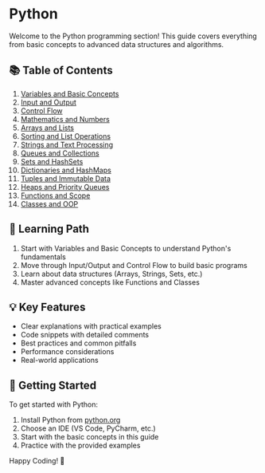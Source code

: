 # Python

Welcome to the Python programming section! This guide covers everything from basic concepts to advanced data structures and algorithms.

## 📚 Table of Contents

1. [Variables and Basic Concepts](../../programming-languages/python/variables.md)
2. [Input and Output](../../programming-languages/python/input.md)
3. [Control Flow](../../programming-languages/python/if-for-while.md)
4. [Mathematics and Numbers](../../programming-languages/python/math.md)
5. [Arrays and Lists](../../programming-languages/python/arrays.md)
6. [Sorting and List Operations](../../programming-languages/python/sorting.md)
7. [Strings and Text Processing](../../programming-languages/python/strings.md)
8. [Queues and Collections](../../programming-languages/python/queue.md)
9. [Sets and HashSets](../../programming-languages/python/hashset.md)
10. [Dictionaries and HashMaps](../../programming-languages/python/hashmap.md)
11. [Tuples and Immutable Data](../../programming-languages/python/tuples.md)
12. [Heaps and Priority Queues](../../programming-languages/python/heaps.md)
13. [Functions and Scope](../../programming-languages/python/functions.md)
14. [Classes and OOP](../../programming-languages/python/classes.md)

## 🎯 Learning Path

1. Start with Variables and Basic Concepts to understand Python's fundamentals
2. Move through Input/Output and Control Flow to build basic programs
3. Learn about data structures (Arrays, Strings, Sets, etc.)
4. Master advanced concepts like Functions and Classes

## 💡 Key Features

* Clear explanations with practical examples
* Code snippets with detailed comments
* Best practices and common pitfalls
* Performance considerations
* Real-world applications

## 🚀 Getting Started

To get started with Python:

1. Install Python from [python.org](https://python.org)
2. Choose an IDE (VS Code, PyCharm, etc.)
3. Start with the basic concepts in this guide
4. Practice with the provided examples

Happy Coding! 🎉
